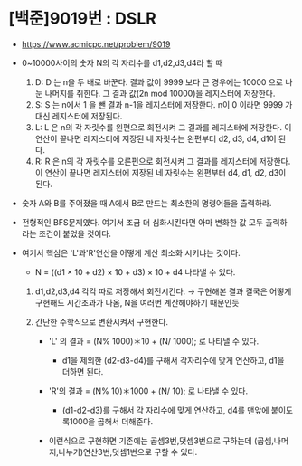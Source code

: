 # [백준]9019번 : DSLR

- https://www.acmicpc.net/problem/9019
- 0~10000사이의 숫자 N의 각 자리수를 d1,d2,d3,d4라 할 때
  1. D: D 는 n을 두 배로 바꾼다. 결과 값이 9999 보다 큰 경우에는 10000 으로 나눈 나머지를 취한다. 그 결과 값(2n mod 10000)을 레지스터에 저장한다.
  2. S: S 는 n에서 1 을 뺀 결과 n-1을 레지스터에 저장한다. n이 0 이라면 9999 가 대신 레지스터에 저장된다.
  3. L: L 은 n의 각 자릿수를 왼편으로 회전시켜 그 결과를 레지스터에 저장한다. 이 연산이 끝나면 레지스터에 저장된 네 자릿수는 왼편부터 d2, d3, d4, d1이 된다.
  4. R: R 은 n의 각 자릿수를 오른편으로 회전시켜 그 결과를 레지스터에 저장한다. 이 연산이 끝나면 레지스터에 저장된 네 자릿수는 왼편부터 d4, d1, d2, d3이 된다.
- 숫자 A와 B를 주어졌을 때 A에서 B로 만드는 최소한의 명령어들을 출력하라.



- 전형적인 BFS문제였다. 여기서 조금 더 심화시킨다면 아마 변화한 값 모두 출력하라는 조건이 붙었을 것이다. 

- 여기서 핵심은 'L'과'R'연산을 어떻게 계산 최소화 시키냐는 것이다.

  - N = ((d1 × 10 + d2) × 10 + d3) × 10 + d4 나타낼 수 있다.

  1.  d1,d2,d3,d4 각각 따로 저장해서 회전시킨다. → 구현해본 결과 결국은 어떻게 구현해도 시간초과가 나옴, N을 여러번 계산해야하기 때문인듯

  2. 간단한 수학식으로 변환시켜서 구현한다.

     - 'L' 의 결과 = (N% 1000)＊10 + (N/ 1000); 로 나타낼 수 있다.

       - d1을 제외한 (d2-d3-d4)를 구해서 각자리수에 맞게 연산하고, d1을 더하면 된다.

     - 'R'의 결과 = (N% 10)＊1000 + (N/ 10); 로 나타낼 수 있다. 

       - (d1-d2-d3)를 구해서 각 자리수에 맞게 연산하고, d4를 맨앞에 붙이도록1000을 곱해서 더해준다.

     - 이런식으로 구현하면 기존에는 곱셈3번,덧셈3번으로 구하는데 (곱셈,나머지,나누기)연산3번,덧셈1번으로 구할 수 있다.
